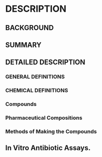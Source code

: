 # DESCRIPTION

## BACKGROUND

## SUMMARY

## DETAILED DESCRIPTION

### GENERAL DEFINITIONS

### CHEMICAL DEFINITIONS

### Compounds

### Pharmaceutical Compositions

### Methods of Making the Compounds

## In Vitro Antibiotic Assays.

